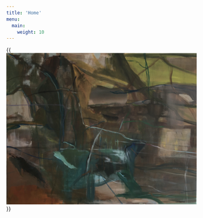 ```yaml
---
title: 'Home'
menu:
  main:
    weight: 10
---
```


{{<img src="IMG_1822.JPG" alt="Komposition af Lisbeth Aggerbeck">}}
